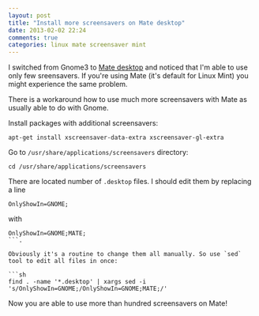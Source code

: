 ```yaml
---
layout: post
title: "Install more screensavers on Mate desktop"
date: 2013-02-02 22:24
comments: true
categories: linux mate screensaver mint
---
```


I switched from Gnome3 to [Mate desktop](http://mate-desktop.org/)
and noticed that I'm able to use only few sreensavers.
If you're using Mate (it's default for Linux Mint) you might experience the same problem.

There is a workaround how to use much more screensavers with Mate as usually able
to do with Gnome.

Install packages with additional screensavers:

```
apt-get install xscreensaver-data-extra xscreensaver-gl-extra
```

Go to `/usr/share/applications/screensavers` directory:

```
cd /usr/share/applications/screensavers
```

There are located number of `.desktop` files. I should edit them by replacing a line

```
OnlyShowIn=GNOME;
```

with

```
OnlyShowIn=GNOME;MATE;
```.

Obviously it's a routine to change them all manually. So use `sed` tool to edit all files in once:

```sh
find . -name '*.desktop' | xargs sed -i 's/OnlyShowIn=GNOME;/OnlyShowIn=GNOME;MATE;/'
```


Now you are able to use more than hundred screensavers on Mate!
